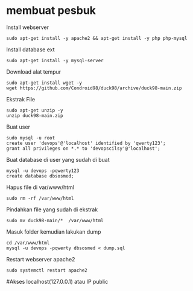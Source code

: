 # membuat pesbuk

Install webserver
```
sudo apt-get install -y apache2 && apt-get install -y php php-mysql
```

Install database ext
```
sudo apt-get install -y mysql-server
```

Download alat tempur
```
sudo apt-get install wget -y
wget https://github.com/Condroid98/duck98/archive/duck98-main.zip
```

Ekstrak File
```
sudo apt-get unzip -y
unzip duck98-main.zip
```

Buat user
```
sudo mysql -u root
create user 'devops'@'localhost' identified by 'qwerty123';
grant all privileges on *.* to 'devopscilsy'@'localhost';
```

Buat database di user yang sudah di buat
```
mysql -u devops -pqwerty123
create database dbsosmed;
```

Hapus file di var/www/html
```
sudo rm -rf /var/www/html
```

Pindahkan file yang sudah di ekstrak
```
sudo mv duck98-main/*  /var/www/html
````

Masuk folder kemudian lakukan dump
```
cd /var/www/html
mysql -u devops -pqwerty dbsosmed < dump.sql
```

Restart webserver apache2
```
sudo systemctl restart apache2
```

#Akses localhost(127.0.0.1) atau IP public
